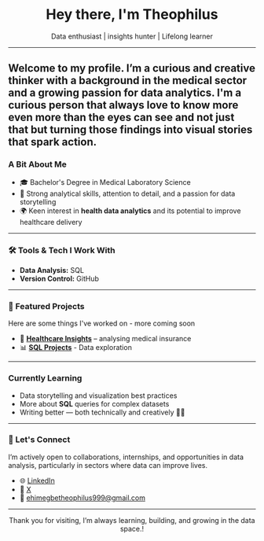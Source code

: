 <h1 align="center">Hey there, I'm Theophilus </h1>
<p align="center">Data enthusiast | insights hunter | Lifelong learner</p>

---
Welcome to my profile. I’m a curious and creative thinker with a background in the medical sector and a growing passion for data analytics. I'm a curious person that always love to know more even more than the eyes can see and not just that but turning those findings into visual stories that spark action.
---

### A Bit About Me

- 🎓 Bachelor's Degree in Medical Laboratory Science
- 🧠 Strong analytical skills, attention to detail, and a passion for data storytelling
- 🌍 Keen interest in **health data analytics** and its potential to improve healthcare delivery

---

### 🛠️ Tools & Tech I Work With
 
- **Data Analysis:** SQL  
- **Version Control:** GitHub  


---

### 📁 Featured Projects

Here are some things I've worked on - more coming soon

- 🏥 **[Healthcare Insights](https://github.com/Theoofold/Medical-Insurance)** – analysing medical insurance
- 📊 **[SQL Projects](https://github.com/Theoofold/Shopping-Trend)** - Data exploration  


---

###  Currently Learning

- Data storytelling and visualization best practices  
- More about **SQL** queries for complex datasets    
- Writing better — both technically and creatively ✍🏽

---

### 🤝 Let's Connect

I’m actively open to collaborations, internships, and opportunities in data analysis, particularly in sectors where data can improve lives.

- 🌐 [LinkedIn](https://www.linkedin.com/in/theophilusehimegbe)
- 📝 [X](https://x.com/Theoofold)
- 📧 ehimegbetheophilus999@gmail.com

---

<p align="center">Thank you for visiting, I’m always learning, building, and growing in the data space.!</p>
